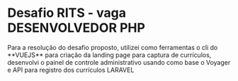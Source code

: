 <h1>Desafio RITS - vaga DESENVOLVEDOR PHP</h1>
<p>Para a resolução do desafio proposto, utilizei como ferramentas o cli do **VUEJS** para criação da landing page para captura de currículos, desenvolvi o painel de controle administrativo usando como base o Voyager e API para registro dos currículos LARAVEL </p>
